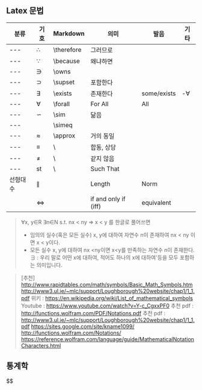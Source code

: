 ## Latex 문법

|분류|기호| Markdown  |   의미  | 발음  | 기타  |
|---|---|-----------|---------|---|---|
|---| ∴ |\therefore | 그러므로 |   |   |
|---| ∵ |\because   | 왜냐하면 |   |   |
|---| ∋ |\owns   |   |   |   |
|---| ⊃ |\supset   | 포함한다 |   |   |
|---| ∃ |\exists   | 존재한다 | some/exists  | -∀  |
|---| ∀ |\forall   | For All |All   |   |
|---| ∽ |\sim   | 닮음 |   |   |
|---|   |\simeq   |  |   |   |
|---| ≈ |\approx  | 거의 동일 |   |   |
|---| ≡ |\   | 합동, 상당 |   |   |
|---| ≠ |\   | 같지 않음 |   |   |
|---| st  |\   | Such That |   |   |
|선형대수|∥|    | Length | Norm |
|       |⇔ |       |if and only if (iff) |equivalent||

> ∀x, y∈R  ∃n∈N  s.t. nx < ny ⇒ x < y   를 한글로 풀어쓰면
> * 임의의 실수(혹은 모든 실수) x, y에 대하여 자연수 n이 존재하여 nx < ny 이면 x < y이다.
> * 모든 실수 x, y에 대하여 nx <ny이면 x<y를 만족하는 자연수 n이 존재한다.
> ∃ : 우리 말로 어떤 x에 대하여, 적어도 하나의 x에 대하여'등을 모두 포함하는 의미입니다.

> [추천] http://www.rapidtables.com/math/symbols/Basic_Math_Symbols.htm
> http://www3.ul.ie/~mlc/support/Loughborough%20website/chap1/1_1.pdf
> 위키 : https://en.wikipedia.org/wiki/List_of_mathematical_symbols
> Youtube : https://www.youtube.com/watch?v=Y-c_CgxxPF0
> 추천 pdf : http://functions.wolfram.com/PDF/Notations.pdf 
> 추천 pdf : http://www3.ul.ie/~mlc/support/Loughborough%20website/chap1/1_1.pdf
> https://sites.google.com/site/kname1099/
> http://functions.wolfram.com/Notations/
> https://reference.wolfram.com/language/guide/MathematicalNotationCharacters.html



## 통계학 
$$